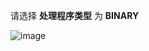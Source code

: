请选择 **处理程序类型** 为 **BINARY**

![image](/images/user-guide/integrations/udp/handler-configuration-binary.png)